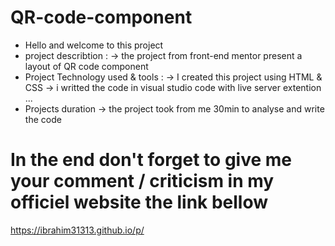 # QR-code-component

- Hello and welcome to this project 
- project describtion :
  -> the project from front-end mentor present a layout of QR code component
- Project Technology used & tools : 
  -> I created this project using HTML & CSS 
  -> i writted the code in visual studio code with live server extention ...
- Projects duration
 -> the project took from me  30min to analyse and write the code

# In the end don't forget to give me your comment / criticism in my officiel website the link bellow
https://ibrahim31313.github.io/p/
